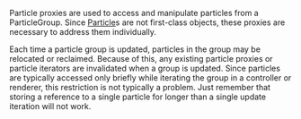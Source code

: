 Particle proxies are used to access and manipulate particles from a ParticleGroup. Since [Particle](Particle.md)s are not first-class objects, these proxies are necessary to address them individually.

Each time a particle group is updated, particles in the group may be relocated or reclaimed. Because of this, any existing particle proxies or particle iterators are invalidated when a group is updated. Since particles are typically accessed only briefly while iterating the group in a controller or renderer, this restriction is not typically a problem. Just remember that storing a reference to a single particle for longer than a single update iteration will not work.
